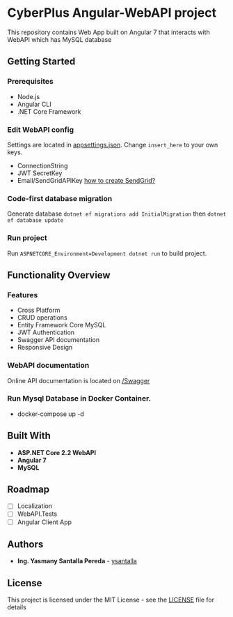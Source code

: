 # CyberPlus Angular-WebAPI project

This repository contains Web App built on Angular 7 that interacts with WebAPI which has MySQL database

## Getting Started

### Prerequisites

- Node.js
- Angular CLI
- .NET Core Framework

### Edit WebAPI config

Settings are located in [appsettings.json](WebApi/appsettings.json). Change `insert_here` to your own keys.
 
- ConnectionString
- JWT SecretKey
- Email/SendGridAPIKey [how to create SendGrid?](https://docs.microsoft.com/en-us/azure/sendgrid-dotnet-how-to-send-email)

### Code-first database migration

Generate database `dotnet ef migrations add InitialMigration` then `dotnet ef database update`

### Run project

Run `ASPNETCORE_Environment=Development dotnet run` to build project.

## Functionality Overview

### Features

* Cross Platform
* CRUD operations
* Entity Framework Core MySQL
* JWT Authentication
* Swagger API documentation
* Responsive Design

### WebAPI documentation

Online API documentation is located on [/Swagger](http://ideashareapp.azurewebsites.net/swagger/)

### Run Mysql Database in Docker Container.

* docker-compose up -d

## Built With

* **ASP.NET Core 2.2 WebAPI**
* **Angular 7**
* **MySQL**

## Roadmap

- [ ] Localization
- [ ] WebAPI.Tests
- [ ] Angular Client App

## Authors

* **Ing. Yasmany Santalla Pereda** - [ysantalla](https://github.com/ysantalla)

## License

This project is licensed under the MIT License - see the [LICENSE](LICENSE) file for details



